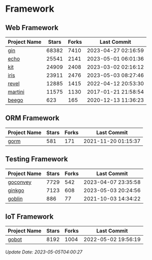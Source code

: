 # Framework

## Web Framework
| Project Name | Stars | Forks | Last Commit |
| ------------ | ----- | ----- | ----------- |
| [gin](https://github.com/gin-gonic/gin) | 68382 | 7410 | 2023-04-27 02:16:59 |
| [echo](https://github.com/labstack/echo) | 25541 | 2141 | 2023-05-01 06:01:36 |
| [kit](https://github.com/go-kit/kit) | 24909 | 2408 | 2023-03-02 02:16:12 |
| [iris](https://github.com/kataras/iris) | 23911 | 2476 | 2023-05-03 08:27:46 |
| [revel](https://github.com/revel/revel) | 12885 | 1415 | 2022-04-12 20:53:30 |
| [martini](https://github.com/go-martini/martini) | 11575 | 1130 | 2017-01-21 21:58:54 |
| [beego](https://github.com/astaxie/beego) | 623 | 165 | 2020-12-13 11:36:23 |

## ORM Framework
| Project Name | Stars | Forks | Last Commit |
| ------------ | ----- | ----- | ----------- |
| [gorm](https://github.com/jinzhu/gorm) | 581 | 171 | 2021-11-20 01:15:37 |

## Testing Framework
| Project Name | Stars | Forks | Last Commit |
| ------------ | ----- | ----- | ----------- |
| [goconvey](https://github.com/smartystreets/goconvey) | 7729 | 542 | 2023-04-07 23:35:58 |
| [ginkgo](https://github.com/onsi/ginkgo) | 7123 | 608 | 2023-05-03 20:24:56 |
| [goblin](https://github.com/franela/goblin) | 886 | 77 | 2021-10-03 14:34:22 |

## IoT Framework
| Project Name | Stars | Forks | Last Commit |
| ------------ | ----- | ----- | ----------- |
| [gobot](https://github.com/hybridgroup/gobot) | 8192 | 1004 | 2022-05-02 19:56:19 |

*Update Date: 2023-05-05T04:00:27*
